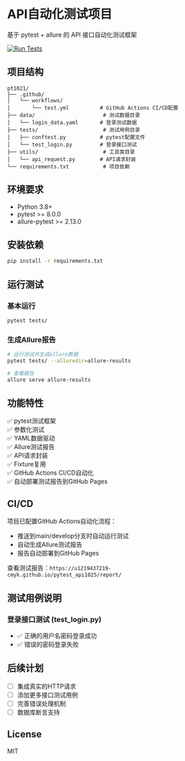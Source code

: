 # API自动化测试项目

基于 pytest + allure 的 API 接口自动化测试框架

[![Run Tests](https://github.com/u1219437219-cmyk/pytest_api1025/actions/workflows/test.yml/badge.svg)](https://github.com/u1219437219-cmyk/pytest_api1025/actions)

## 项目结构

```
pt1021/
├── .github/
│   └── workflows/
│       └── test.yml          # GitHub Actions CI/CD配置
├── data/                      # 测试数据目录
│   └── login_data.yaml       # 登录测试数据
├── tests/                     # 测试用例目录
│   ├── conftest.py           # pytest配置文件
│   └── test_login.py         # 登录接口测试
├── utils/                     # 工具类目录
│   └── api_request.py        # API请求封装
└── requirements.txt           # 项目依赖
```

## 环境要求

- Python 3.8+
- pytest >= 8.0.0
- allure-pytest >= 2.13.0

## 安装依赖

```bash
pip install -r requirements.txt
```

## 运行测试

### 基本运行
```bash
pytest tests/
```

### 生成Allure报告
```bash
# 运行测试并生成allure数据
pytest tests/ --alluredir=allure-results

# 查看报告
allure serve allure-results
```

## 功能特性

✅ pytest测试框架  
✅ 参数化测试  
✅ YAML数据驱动  
✅ Allure测试报告  
✅ API请求封装  
✅ Fixture复用  
✅ GitHub Actions CI/CD自动化  
✅ 自动部署测试报告到GitHub Pages  

## CI/CD

项目已配置GitHub Actions自动化流程：
- 推送到main/develop分支时自动运行测试
- 自动生成Allure测试报告
- 报告自动部署到GitHub Pages

查看测试报告：`https://u1219437219-cmyk.github.io/pytest_api1025/report/`

## 测试用例说明

### 登录接口测试 (test_login.py)
- ✅ 正确的用户名密码登录成功
- ✅ 错误的密码登录失败

## 后续计划

- [ ] 集成真实的HTTP请求
- [ ] 添加更多接口测试用例
- [ ] 完善错误处理机制
- [ ] 数据库断言支持

## License

MIT

